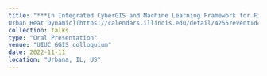 ```yaml
---
title: "***[n Integrated CyberGIS and Machine Learning Framework for Fine‑scale and Real‑time Understanding of
Urban Heat Dynamic](https://calendars.illinois.edu/detail/4255?eventId=33445563)***"
collection: talks
type: "Oral Presentation"
venue: "UIUC GGIS colloquium"
date: 2022-11-11
location: "Urbana, IL, US"
---
```

